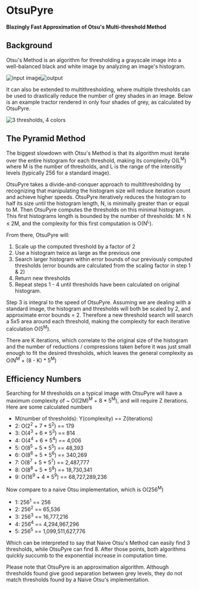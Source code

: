 # OtsuPyre
**Blazingly Fast Approximation of Otsu's Multi-threshold Method**

## Background

Otsu's Method is an algorithm for thresholding a grayscale image into a well-balanced black and white image by analyzing an image's histogram.

![input image](https://github.com/lancekindle/OtsuPyre/wiki/images/tractor.png  "input greyscale image")![output](https://github.com/lancekindle/OtsuPyre/wiki/images/tractor_bw.png  "BW output image")

It can also be extended to multithresholding, where multiple thresholds can be used to drastically reduce the number of grey shades in an image. Below is an example tractor rendered in only four shades of grey, as calculated by OtsuPyre.

![3 thresholds, 4 colors](https://github.com/lancekindle/OtsuPyre/wiki/images/tractor_four_tone.png  "3 thresholds, 4 colors")

## The Pyramid Method

The biggest slowdown with Otsu's Method is that its algorithm must iterate over the entire histogram for each threshold, making its complexity O(L<sup>M</sup>) where M is the number of thresholds, and L is the range of the intensitly levels (typically 256 for a standard image).

OtsuPyre takes a divide-and-conquer approach to multithresholding by recognizing that manipulating the histogram size will reduce iteration count and achieve higher speeds. OtsuPyre iteratively reduces the histogram to half its size until the histogram length, N, is minimally greater than or equal to M. Then OtsuPyre computes the thresholds on this minimal histogram. This first histograms length is bounded by the number of thresholds: M ≤ N ≤ 2M, and the complexity for this first computation is O(N<sup>L</sup>).

From there, OtsuPyre will:

1. Scale up the computed threshold by a factor of 2
2. Use a histogram twice as large as the previous one
3. Search larger histogram within error bounds of our previously computed thresholds (error bounds are calculated from the scaling factor in step 1 & 2)
4. Return new thresholds
5. Repeat steps 1 - 4 until thresholds have been calculated on original histogram.

Step 3 is integral to the speed of OtsuPyre. Assuming we are dealing with a standard image, the histogram and thresholds will both be scaled by 2, and approximate error bounds = 2. Therefore a new threshold search will search a 5x5 area around each threshold, making the complexity for each iterative calculation O(5<sup>M</sup>).

There are K iterations, which correlate to the original size of the histogram and the number of reductions / compressions taken before it was just small enough to fit the desired thresholds, which leaves the general complexity as O(N<sup>M</sup> + (8 - K) * 5<sup>M</sup>)

## Efficiency Numbers

Searching for M thresholds on a typical image with OtsuPyre will have a maximum complexity of ~ O((2M)<sup>M</sup> + 8 * 5<sup>M</sup>), and will require Z iterations. Here are some calculated numbers

- M(number of thresholds): Y(complexity) == Z(iterations)
- 2: O(2<sup>2</sup> + 7 * 5<sup>2</sup>) == 179
- 3: O(4<sup>3</sup> + 6 * 5<sup>3</sup>) == 814
- 4: O(4<sup>4</sup> + 6 * 5<sup>4</sup>) == 4,006
- 5: O(8<sup>5</sup> + 5 * 5<sup>5</sup>) == 48,393
- 6: O(8<sup>6</sup> + 5 * 5<sup>6</sup>) == 340,269
- 7: O(8<sup>7</sup> + 5 * 5<sup>7</sup>) == 2,487,777
- 8: O(8<sup>8</sup> + 5 * 5<sup>8</sup>) == 18,730,341
- 9: O(16<sup>9</sup> + 4 * 5<sup>9</sup>) == 68,727,289,236

Now compare to a naive Otsu implementation, which is O(256<sup>M</sup>)

- 1: 256<sup>1</sup> == 256
- 2: 256<sup>2</sup> == 65,536
- 3: 256<sup>3</sup> == 16,777,216
- 4: 256<sup>4</sup> == 4,294,967,296
- 5: 256<sup>5</sup> == 1,099,511,627,776

Which can be interpreted to say that Naive Otsu's Method can easily find 3 thresholds, while OtsuPyre can find 8. After those points, both algorithms quickly succumb to the exponential increase in computation time. 

Please note that OtsuPyre is an approximation algorithm. Although thresholds found give good separation between grey levels, they do not match thresholds found by a Naive Otsu's implementation.
